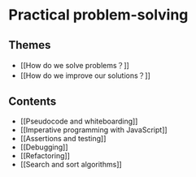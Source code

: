 # Practical problem-solving

## Themes
- [[How do we solve problems？]]
- [[How do we improve our solutions？]]

## Contents
- [[Pseudocode and whiteboarding]]
- [[Imperative programming with JavaScript]]
- [[Assertions and testing]]
- [[Debugging]]
- [[Refactoring]]
- [[Search and sort algorithms]]

